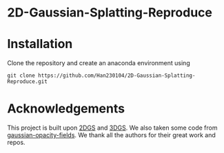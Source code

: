 # 2D-Gaussian-Splatting-Reproduce
# Installation
Clone the repository and create an anaconda environment using
```
git clone https://github.com/Han230104/2D-Gaussian-Splatting-Reproduce.git
```
# Acknowledgements
This project is built upon [2DGS](https://surfsplatting.github.io/) and [3DGS](https://github.com/graphdeco-inria/gaussian-splatting). We also taken some code from [gaussian-opacity-fields](https://github.com/autonomousvision/gaussian-opacity-fields). We thank all the authors for their great work and repos. 
